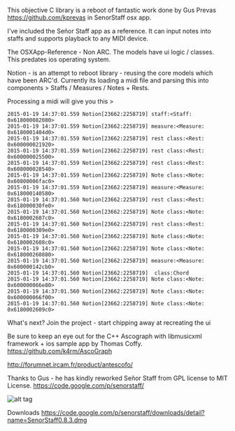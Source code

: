 
This objective C library is a reboot of fantastic work done by Gus Prevas
https://github.com/kprevas in SenorStaff osx app. 

I've included the Señor Staff app as a reference. 
It can input notes into staffs and supports playback to any MIDI device.


The OSXApp-Reference - Non ARC. 
The models have ui logic / classes. This predates ios operating system.

Notion - is an attempt to reboot library - reusing the core models which have been ARC'd.
Currently its loading a midi file and parsing this into components > 
Staffs / Measures / Notes + Rests.

Processing a midi will give you this > 

	2015-01-19 14:37:01.559 Notion[23662:2258719] staff:<Staff: 0x618000082080>
	2015-01-19 14:37:01.559 Notion[23662:2258719] measure:<Measure: 0x6180001404d0>
	2015-01-19 14:37:01.559 Notion[23662:2258719] rest class:<Rest: 0x600000021920>
	2015-01-19 14:37:01.559 Notion[23662:2258719] rest class:<Rest: 0x600000025500>
	2015-01-19 14:37:01.559 Notion[23662:2258719] rest class:<Rest: 0x608000028540>
	2015-01-19 14:37:01.559 Notion[23662:2258719] Note class:<Note: 0x60800006fac0>
	2015-01-19 14:37:01.559 Notion[23662:2258719] measure:<Measure: 0x618000140580>
	2015-01-19 14:37:01.560 Notion[23662:2258719] rest class:<Rest: 0x618000030fe0>
	2015-01-19 14:37:01.560 Notion[23662:2258719] Note class:<Note: 0x6180002607c0>
	2015-01-19 14:37:01.560 Notion[23662:2258719] rest class:<Rest: 0x6180000309e0>
	2015-01-19 14:37:01.560 Notion[23662:2258719] Note class:<Note: 0x6180002608c0>
	2015-01-19 14:37:01.560 Notion[23662:2258719] Note class:<Note: 0x618000260880>
	2015-01-19 14:37:01.560 Notion[23662:2258719] measure:<Measure: 0x600000142cb0>
	2015-01-19 14:37:01.560 Notion[23662:2258719]  class:Chord
	2015-01-19 14:37:01.560 Notion[23662:2258719] Note class:<Note: 0x600000066e80>
	2015-01-19 14:37:01.560 Notion[23662:2258719] Note class:<Note: 0x600000066f00>
	2015-01-19 14:37:01.560 Notion[23662:2258719] Note class:<Note: 0x6180002609c0>


What's next? 
Join the project - start chipping away at recreating the ui

Be sure to keep an eye out for the C++ Ascograph with libmusicxml framework + ios sample app by Thomas Coffy.
https://github.com/k4rm/AscoGraph

http://forumnet.ircam.fr/product/antescofo/



Thanks to Gus - he has kindly reworked Señor Staff from GPL license to 
MIT License. https://code.google.com/p/senorstaff/



![alt tag](https://raw.githubusercontent.com/johndpope/notion/master/OSXApp-Reference/img.png)

Downloads
https://code.google.com/p/senorstaff/downloads/detail?name=SenorStaff0.8.3.dmg

